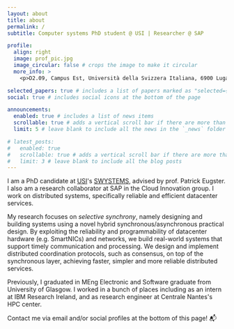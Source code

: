 ```yaml
---
layout: about
title: about
permalink: /
subtitle: Computer systems PhD student @ USI | Researcher @ SAP

profile:
  align: right
  image: prof_pic.jpg
  image_circular: false # crops the image to make it circular
  more_info: >
    <p>D2.09, Campus Est, Università della Svizzera Italiana, 6900 Lugano, Switzerland</p>

selected_papers: true # includes a list of papers marked as "selected={true}"
social: true # includes social icons at the bottom of the page

announcements:
  enabled: true # includes a list of news items
  scrollable: true # adds a vertical scroll bar if there are more than 3 news items
  limit: 5 # leave blank to include all the news in the `_news` folder

# latest_posts:
#   enabled: true
#   scrollable: true # adds a vertical scroll bar if there are more than 3 new posts items
#   limit: 3 # leave blank to include all the blog posts
---
```


I am a PhD candidate at [USI](usi.ch)'s [SWYSTEMS](swystems.usi.ch), advised by prof. Patrick Eugster. I also am a research collaborator at SAP in the Cloud Innovation group. I work on distributed systems, specifically reliable and efficient datacenter services.

My research focuses on _selective synchrony_, namely designing and building systems using a novel hybrid synchronous/asynchronous practical design. By exploiting the reliability and programmability of datacenter hardware (e.g. SmartNICs) and networks, we build real-world systems that support timely communication and processing. We design and implement distributed coordination protocols, such as consensus, on top of the synchronous layer, achieving faster, simpler and more reliable distributed services.

Previously, I graduated in MEng Electronic and Software graduate from University of Glasgow. I worked in a bunch of places including as an intern at IBM Research Ireland, and as research engineer at Centrale Nantes's HPC center.

Contact me via email and/or social profiles at the bottom of this page! :mailbox_with_mail:
